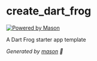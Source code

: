 # create_dart_frog

[![Powered by Mason](https://img.shields.io/endpoint?url=https%3A%2F%2Ftinyurl.com%2Fmason-badge)](https://github.com/felangel/mason)

A Dart Frog starter app template

_Generated by [mason][1] 🧱_

[1]: https://github.com/felangel/mason
